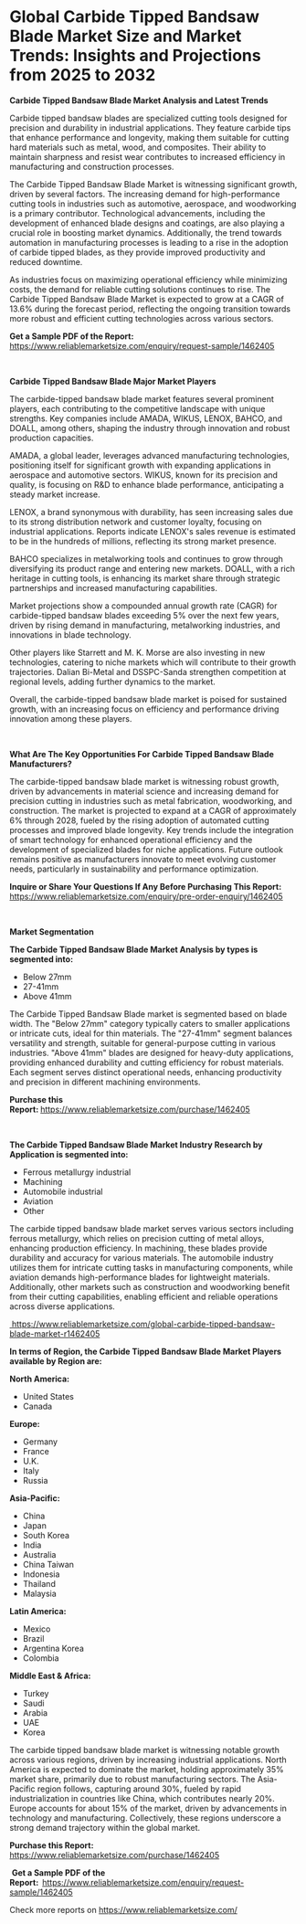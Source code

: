 <p><h1>Global Carbide Tipped Bandsaw Blade Market Size and Market Trends: Insights and Projections from 2025 to 2032</h1></p><p><strong>Carbide Tipped Bandsaw Blade Market Analysis and Latest Trends</strong></p>
<p><p>Carbide tipped bandsaw blades are specialized cutting tools designed for precision and durability in industrial applications. They feature carbide tips that enhance performance and longevity, making them suitable for cutting hard materials such as metal, wood, and composites. Their ability to maintain sharpness and resist wear contributes to increased efficiency in manufacturing and construction processes.</p><p>The Carbide Tipped Bandsaw Blade Market is witnessing significant growth, driven by several factors. The increasing demand for high-performance cutting tools in industries such as automotive, aerospace, and woodworking is a primary contributor. Technological advancements, including the development of enhanced blade designs and coatings, are also playing a crucial role in boosting market dynamics. Additionally, the trend towards automation in manufacturing processes is leading to a rise in the adoption of carbide tipped blades, as they provide improved productivity and reduced downtime.</p><p>As industries focus on maximizing operational efficiency while minimizing costs, the demand for reliable cutting solutions continues to rise. The Carbide Tipped Bandsaw Blade Market is expected to grow at a CAGR of 13.6% during the forecast period, reflecting the ongoing transition towards more robust and efficient cutting technologies across various sectors.</p></p>
<p><strong>Get a Sample PDF of the Report:&nbsp;</strong> <a href="https://www.reliablemarketsize.com/enquiry/request-sample/1462405?utm_campaign=1836&utm_medium=2&utm_source=Github&utm_content=ia&utm_term=18022025&utm_id=carbide-tipped-bandsaw-blade">https://www.reliablemarketsize.com/enquiry/request-sample/1462405</a></p>
<p>&nbsp;</p>
<p><strong>Carbide Tipped Bandsaw Blade Major Market Players</strong></p>
<p><p>The carbide-tipped bandsaw blade market features several prominent players, each contributing to the competitive landscape with unique strengths. Key companies include AMADA, WIKUS, LENOX, BAHCO, and DOALL, among others, shaping the industry through innovation and robust production capacities. </p><p>AMADA, a global leader, leverages advanced manufacturing technologies, positioning itself for significant growth with expanding applications in aerospace and automotive sectors. WIKUS, known for its precision and quality, is focusing on R&D to enhance blade performance, anticipating a steady market increase.</p><p>LENOX, a brand synonymous with durability, has seen increasing sales due to its strong distribution network and customer loyalty, focusing on industrial applications. Reports indicate LENOX's sales revenue is estimated to be in the hundreds of millions, reflecting its strong market presence.</p><p>BAHCO specializes in metalworking tools and continues to grow through diversifying its product range and entering new markets. DOALL, with a rich heritage in cutting tools, is enhancing its market share through strategic partnerships and increased manufacturing capabilities.</p><p>Market projections show a compounded annual growth rate (CAGR) for carbide-tipped bandsaw blades exceeding 5% over the next few years, driven by rising demand in manufacturing, metalworking industries, and innovations in blade technology.</p><p>Other players like Starrett and M. K. Morse are also investing in new technologies, catering to niche markets which will contribute to their growth trajectories. Dalian Bi-Metal and DSSPC-Sanda strengthen competition at regional levels, adding further dynamics to the market.</p><p>Overall, the carbide-tipped bandsaw blade market is poised for sustained growth, with an increasing focus on efficiency and performance driving innovation among these players.</p></p>
<p>&nbsp;</p>
<p><strong>What Are The Key Opportunities For Carbide Tipped Bandsaw Blade Manufacturers?</strong></p>
<p><p>The carbide-tipped bandsaw blade market is witnessing robust growth, driven by advancements in material science and increasing demand for precision cutting in industries such as metal fabrication, woodworking, and construction. The market is projected to expand at a CAGR of approximately 6% through 2028, fueled by the rising adoption of automated cutting processes and improved blade longevity. Key trends include the integration of smart technology for enhanced operational efficiency and the development of specialized blades for niche applications. Future outlook remains positive as manufacturers innovate to meet evolving customer needs, particularly in sustainability and performance optimization.</p></p>
<p><strong>Inquire or Share Your Questions If Any Before Purchasing This Report:</strong> <a href="https://www.reliablemarketsize.com/enquiry/pre-order-enquiry/1462405?utm_campaign=1836&utm_medium=2&utm_source=Github&utm_content=ia&utm_term=18022025&utm_id=carbide-tipped-bandsaw-blade">https://www.reliablemarketsize.com/enquiry/pre-order-enquiry/1462405</a></p>
<p>&nbsp;</p>
<p><strong>Market Segmentation</strong></p>
<p><strong>The Carbide Tipped Bandsaw Blade Market Analysis by types is segmented into:</strong></p>
<p><ul><li>Below 27mm</li><li>27-41mm</li><li>Above 41mm</li></ul></p>
<p><p>The Carbide Tipped Bandsaw Blade market is segmented based on blade width. The "Below 27mm" category typically caters to smaller applications or intricate cuts, ideal for thin materials. The "27-41mm" segment balances versatility and strength, suitable for general-purpose cutting in various industries. "Above 41mm" blades are designed for heavy-duty applications, providing enhanced durability and cutting efficiency for robust materials. Each segment serves distinct operational needs, enhancing productivity and precision in different machining environments.</p></p>
<p><strong>Purchase this Report:&nbsp;</strong><a href="https://www.reliablemarketsize.com/purchase/1462405?utm_campaign=1836&utm_medium=2&utm_source=Github&utm_content=ia&utm_term=18022025&utm_id=carbide-tipped-bandsaw-blade">https://www.reliablemarketsize.com/purchase/1462405</a></p>
<p>&nbsp;</p>
<p><strong>The Carbide Tipped Bandsaw Blade Market Industry Research by Application is segmented into:</strong></p>
<p><ul><li>Ferrous metallurgy industrial</li><li>Machining</li><li>Automobile industrial</li><li>Aviation</li><li>Other</li></ul></p>
<p><p>The carbide tipped bandsaw blade market serves various sectors including ferrous metallurgy, which relies on precision cutting of metal alloys, enhancing production efficiency. In machining, these blades provide durability and accuracy for various materials. The automobile industry utilizes them for intricate cutting tasks in manufacturing components, while aviation demands high-performance blades for lightweight materials. Additionally, other markets such as construction and woodworking benefit from their cutting capabilities, enabling efficient and reliable operations across diverse applications.</p></p>
<p><a href="https://www.reliablemarketsize.com/global-carbide-tipped-bandsaw-blade-market-r1462405?utm_campaign=1836&utm_medium=2&utm_source=Github&utm_content=ia&utm_term=18022025&utm_id=carbide-tipped-bandsaw-blade">&nbsp;https://www.reliablemarketsize.com/global-carbide-tipped-bandsaw-blade-market-r1462405</a></p>
<p><strong>In terms of Region, the Carbide Tipped Bandsaw Blade Market Players available by Region are:</strong></p>
<p>
    <p> <strong> North America: </strong>
        <ul>
            <li>United States</li>
            <li>Canada</li>
        </ul>
        </p> 
    <p> <strong> Europe: </strong>
        <ul>
            <li>Germany</li>
            <li>France</li>
            <li>U.K.</li>
            <li>Italy</li>
            <li>Russia</li>
        </ul>
        </p> 
    <p> <strong> Asia-Pacific: </strong>
        <ul>
            <li>China</li>
            <li>Japan</li>
            <li>South Korea</li>
            <li>India</li>
            <li>Australia</li>
            <li>China Taiwan</li>
            <li>Indonesia</li>
            <li>Thailand</li>
            <li>Malaysia</li>
        </ul>
        </p> 
    <p> <strong> Latin America: </strong>
        <ul>
            <li>Mexico</li>
            <li>Brazil</li>
            <li>Argentina Korea</li>
            <li>Colombia</li>
        </ul>
        </p> 
    <p> <strong> Middle East & Africa: </strong>
        <ul>
            <li>Turkey</li>
            <li>Saudi</li>
            <li>Arabia</li>
            <li>UAE</li>
            <li>Korea</li>
        </ul>
    </p>
    </p>
<p><p>The carbide tipped bandsaw blade market is witnessing notable growth across various regions, driven by increasing industrial applications. North America is expected to dominate the market, holding approximately 35% market share, primarily due to robust manufacturing sectors. The Asia-Pacific region follows, capturing around 30%, fueled by rapid industrialization in countries like China, which contributes nearly 20%. Europe accounts for about 15% of the market, driven by advancements in technology and manufacturing. Collectively, these regions underscore a strong demand trajectory within the global market.</p></p>
<p><strong>Purchase this Report: </strong><a href="https://www.reliablemarketsize.com/purchase/1462405?utm_campaign=1836&utm_medium=2&utm_source=Github&utm_content=ia&utm_term=18022025&utm_id=carbide-tipped-bandsaw-blade">https://www.reliablemarketsize.com/purchase/1462405</a></p>
<p>&nbsp;<strong>Get a Sample PDF of the Report:&nbsp;&nbsp;</strong><a href="https://www.reliablemarketsize.com/enquiry/request-sample/1462405?utm_campaign=1836&utm_medium=2&utm_source=Github&utm_content=ia&utm_term=18022025&utm_id=carbide-tipped-bandsaw-blade">https://www.reliablemarketsize.com/enquiry/request-sample/1462405</a></p>
<p><strong></strong></p>
<p>Check more reports on <a href="https://www.reliablemarketsize.com/?utm_campaign=1836&utm_medium=2&utm_source=Github&utm_content=ia&utm_term=18022025&utm_id=carbide-tipped-bandsaw-blade">https://www.reliablemarketsize.com/</a></p>